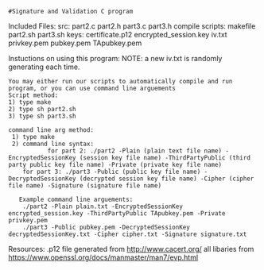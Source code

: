 	#Signature and Validation C program 


 Included Files:
	src: part2.c part2.h part3.c part3.h
	compile scripts: makefile part2.sh part3.sh
	keys: certificate.p12  encrypted_session.key iv.txt privkey.pem 
	      pubkey.pem TApubkey.pem 
	
	

 Instuctions on using this program:
	NOTE: a new iv.txt is randomly generating each time.

	You may either run our scripts to automatically compile and run program, or you can use command line arguements
	Script method:
	1) type make 
	2) type sh part2.sh
	3) type sh part3.sh

	command line arg method:
	 1) type make
	 2) command line syntax:
               for part 2: ./part2 -Plain (plain text file name) -EncryptedSessionKey (session key file name) -ThirdPartyPublic (third party public key file name) -Private (private key file name)
		for part 3: ./part3 -Public (public key file name) -DecryptedSessionKey (decrypted session key file name) -Cipher (cipher file name) -Signature (signature file name)

	   Example command line arguements: 
		./part2 -Plain plain.txt -EncryptedSessionKey encrypted_session.key -ThirdPartyPublic TApubkey.pem -Private privkey.pem
		./part3 -Public pubkey.pem -DecryptedSessionKey decryptedSessionKey.txt -Cipher cipher.txt -Signature signature.txt

Resources: .p12 file generated from http://www.cacert.org/
	   all libaries from https://www.openssl.org/docs/manmaster/man7/evp.html
	   
	

